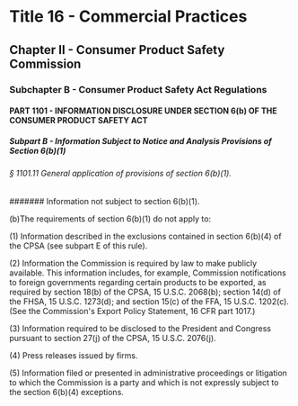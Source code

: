 
# Title 16 - Commercial Practices
## Chapter II - Consumer Product Safety Commission
### Subchapter B - Consumer Product Safety Act Regulations
#### PART 1101 - INFORMATION DISCLOSURE UNDER SECTION 6(b) OF THE CONSUMER PRODUCT SAFETY ACT
##### Subpart B - Information Subject to Notice and Analysis Provisions of Section 6(b)(1)
###### § 1101.11 General application of provisions of section 6(b)(1).
####### Information not subject to section 6(b)(1).

(b)The requirements of section 6(b)(1) do not apply to:

(1) Information described in the exclusions contained in section 6(b)(4) of the CPSA (see subpart E of this rule).

(2) Information the Commission is required by law to make publicly available. This information includes, for example, Commission notifications to foreign governments regarding certain products to be exported, as required by section 18(b) of the CPSA, 15 U.S.C. 2068(b); section 14(d) of the FHSA, 15 U.S.C. 1273(d); and section 15(c) of the FFA, 15 U.S.C. 1202(c). (See the Commission's Export Policy Statement, 16 CFR part 1017.)

(3) Information required to be disclosed to the President and Congress pursuant to section 27(j) of the CPSA, 15 U.S.C. 2076(j).

(4) Press releases issued by firms.

(5) Information filed or presented in administrative proceedings or litigation to which the Commission is a party and which is not expressly subject to the section 6(b)(4) exceptions.
